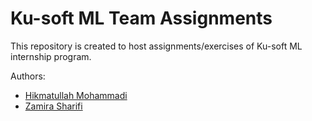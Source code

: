 # Ku-soft ML Team Assignments
This repository is created to host assignments/exercises of Ku-soft ML internship program.


Authors:
  - [Hikmatullah Mohammadi](https://github.com/hikmatullah-mohammadi)
  - [Zamira Sharifi](https://github.com/Zamirahsharifi)
